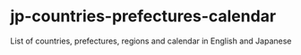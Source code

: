 # jp-countries-prefectures-calendar
List of countries, prefectures, regions and calendar in English and Japanese
